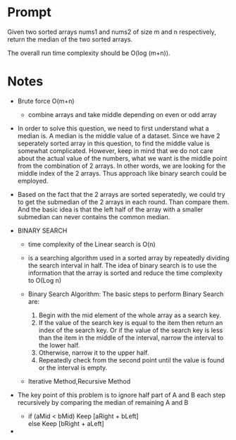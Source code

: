 # Prompt
Given two sorted arrays nums1 and nums2 of size m and n respectively, return the median of the two sorted arrays.

The overall run time complexity should be O(log (m+n)).
# Notes
- Brute force O(m+n)
   - combine arrays and take middle depending on even or odd array
- In order to solve this question, we need to first understand what a median is. A median is the middle value of a dataset.
Since we have 2 seperately sorted array in this question, to find the middle value is somewhat complicated. However, keep in mind that we do not care about the actual value of the numbers, what we want is the middle point from the combination of 2 arrays. In other words, we are looking for the middle index of the 2 arrays. Thus approach like binary search could be employed.
- Based on the fact that the 2 arrays are sorted seperatedly, we could try to get the submedian of the 2 arrays in each round. Than compare them. And the basic idea is that the left half of the array with a smaller submedian can never contains the common median.

- BINARY SEARCH
  - time complexity of the Linear search is O(n)
  - is a searching algorithm used in a sorted array by repeatedly dividing the search interval in half. The idea of binary search is to use the information that the array is sorted and reduce the time complexity to O(Log n)
  - Binary Search Algorithm: The basic steps to perform Binary Search are:

    1. Begin with the mid element of the whole array as a search key.
    2. If the value of the search key is equal to the item then return an index of the search key.
    Or if the value of the search key is less than the item in the middle of the interval, narrow the interval to the lower half.
    3. Otherwise, narrow it to the upper half.
    4. Repeatedly check from the second point until the value is found or the interval is empty.
  - Iterative Method,Recursive Method
- The key point of this problem is to ignore half part of A and B each step recursively by comparing the median of remaining A and B
  - if (aMid < bMid) Keep [aRight + bLeft]    
else Keep [bRight + aLeft]
- 